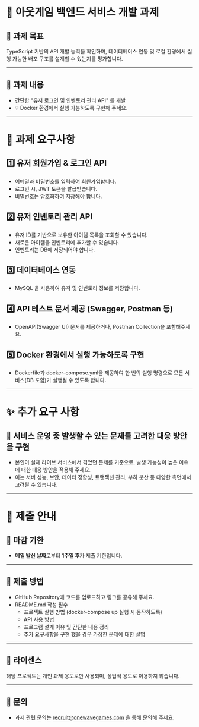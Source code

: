 # 📝 아웃게임 백엔드 서비스 개발 과제
## 📌 과제 목표
TypeScript 기반의 API 개발 능력을 확인하며, 데이터베이스 연동 및 로컬 환경에서 실행 가능한 배포 구조를 설계할 수 있는지를 평가합니다.

---

## 📍 과제 내용
- 간단한 "유저 로그인 및 인벤토리 관리 API" 를 개발
- 💡 Docker 환경에서 실행 가능하도록 구현해 주세요.

---

# 📌 과제 요구사항
## 1️⃣ 유저 회원가입 & 로그인 API
  - 이메일과 비밀번호를 입력하여 회원가입합니다.
  - 로그인 시, JWT 토큰을 발급받습니다.
  - 비밀번호는 암호화하여 저장해야 합니다.
## 2️⃣ 유저 인벤토리 관리 API
  - 유저 ID를 기반으로 보유한 아이템 목록을 조회할 수 있습니다.
  - 새로운 아이템을 인벤토리에 추가할 수 있습니다.
  - 인벤토리는 DB에 저장되어야 합니다.
## 3️⃣ 데이터베이스 연동
  - MySQL 을 사용하여 유저 및 인벤토리 정보를 저장합니다.
## 4️⃣ API 테스트 문서 제공 (Swagger, Postman 등)
  - OpenAPI(Swagger UI) 문서를 제공하거나, Postman Collection을 포함해주세요.
## 5️⃣ Docker 환경에서 실행 가능하도록 구현
  - Dockerfile과 docker-compose.yml을 제공하여 한 번의 실행 명령으로 모든 서비스(DB 포함)가 실행될 수 있도록 합니다.

---

# ✨ 추가 요구 사항
## 🚨 서비스 운영 중 발생할 수 있는 문제를 고려한 대응 방안을 구현
- 본인이 실제 라이브 서비스에서 겪었던 문제를 기준으로, 발생 가능성이 높은 이슈에 대한 대응 방안을 적용해 주세요.
- 이는 서버 성능, 보안, 데이터 정합성, 트랜잭션 관리, 부하 분산 등 다양한 측면에서 고려될 수 있습니다.

---

# 🧩 제출 안내
## 📅 마감 기한
- **메일 발신 날짜**로부터 **1주일 후**가 제출 기한입니다.

---

## 📌 제출 방법
- GitHub Repository에 코드를 업로드하고 링크를 공유해 주세요.
- README.md 작성 필수
  - 프로젝트 실행 방법 (docker-compose up 실행 시 동작하도록)
  - API 사용 방법
  - 프로그램 설계 이유 및 간단한 내용 정리
  - 추가 요구사항을 구현 했을 경우 가정한 문제에 대한 설명

---

## 📜 라이센스
해당 프로젝트는 개인 과제 용도로만 사용되며, 상업적 용도로 이용하지 않습니다.

---

## 📧 문의
- 과제 관련 문의는 recruit@onewavegames.com 을 통해 문의해 주세요.
